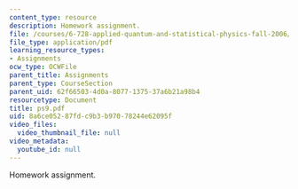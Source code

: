```yaml
---
content_type: resource
description: Homework assignment.
file: /courses/6-728-applied-quantum-and-statistical-physics-fall-2006/8a6ce05287fdc9b3b97078244e62095f_ps9.pdf
file_type: application/pdf
learning_resource_types:
- Assignments
ocw_type: OCWFile
parent_title: Assignments
parent_type: CourseSection
parent_uid: 62f66503-4d0a-8077-1375-37a6b21a98b4
resourcetype: Document
title: ps9.pdf
uid: 8a6ce052-87fd-c9b3-b970-78244e62095f
video_files:
  video_thumbnail_file: null
video_metadata:
  youtube_id: null
---
```

Homework assignment.

